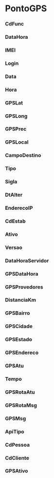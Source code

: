 # PontoGPS

### CdFunc 
<!-- CdFunc -->

### DataHora 
<!-- DataHora -->

### IMEI 
<!-- IMEI -->

### Login 
<!-- Login -->

### Data 
<!-- Data -->

### Hora 
<!-- Hora -->

### GPSLat 
<!-- GPSLat -->

### GPSLong 
<!-- GPSLong -->

### GPSPrec 
<!-- GPSPrec -->

### GPSLocal 
<!-- GPSLocal -->

### CampoDestino 
<!-- CampoDestino -->

### Tipo 
<!-- Tipo -->

### Sigla 
<!-- Sigla -->

### DtAlter 
<!-- DtAlter -->

### EnderecoIP 
<!-- EnderecoIP -->

### CdEstab 
<!-- CdEstab -->

### Ativo 
<!-- Ativo -->

### Versao 
<!-- Versao -->

### DataHoraServidor
<!-- DataHoraServidor -->

### GPSDataHora 
<!-- GPSDataHora -->

### GPSProvedores 
<!-- GPSProvedores -->

### DistanciaKm 
<!-- DistanciaKm -->

### GPSBairro 
<!-- GPSBairro -->

### GPSCidade 
<!-- GPSCidade -->

### GPSEstado 
<!-- GPSEstado -->

### GPSEndereco 
<!-- GPSEndereco -->

### GPSAtu 
<!-- GPSAtu -->

### Tempo 
<!-- Tempo -->

### GPSRotaAtu 
<!-- GPSRotaAtu -->

### GPSRotaMsg 
<!-- GPSRotaMsg -->

### GPSMsg 
<!-- GPSMsg -->

### ApiTipo 
<!-- ApiTipo -->

### CdPessoa 
<!-- CdPessoa -->

### CdCliente 
<!-- CdCliente -->

### GPSAtivo 
<!-- GPSAtivo -->